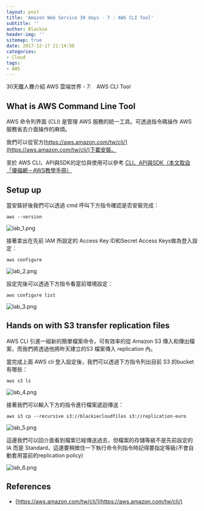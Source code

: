 ```yaml
---
layout: post
title: 'Amazon Web Service 30 days - 7 : AWS CLI Tool'
subtitle: ''
author: Blackie
header-img: ''
sitemap: true
date: 2017-12-17 21:14:50
categories:
- Cloud
tags:
- AWS
---
```


30天鐵人賽介紹 AWS 雲端世界 - 7:　AWS CLI Tool

<!-- More -->

## What is AWS Command Line Tool

AWS 命令列界面 (CLI) 是管理 AWS 服務的統一工具。可透過指令碼操作 AWS 服務省去介面操作的麻煩。

我們可以從官方[https://aws.amazon.com/tw/cli/](https://aws.amazon.com/tw/cli/)下載安裝。

至於 AWS CLI、API與SDK的定位與使用可以參考 [CLI、API與SDK（本文取自「優福網－AWS教學手冊）](https://www.tts.bz/archives/2463)

## Setup up ##

當安裝好後我們可以透過 cmd 呼叫下方指令確認是否安裝完成：

    aws --version
    
![lab_1.png](lab_1.png)

接著拿出在先前 IAM 所設定的 Access Key ID和Secret Access Keys做為登入設定：

    aws configure

![lab_2.png](lab_2.png)

設定完後可以透過下方指令看當前環境設定：

    aws configure list

![lab_3.png](lab_3.png)

## Hands on with S3 transfer replication files ##

AWS CLI 引進一組新的簡單檔案命令，可有效率的從 Amazon S3 傳入和傳出檔案，而我們將透過他將昨天建立的S3 檔案傳入 replication 內。

當完成上面 AWS cli 登入設定後，我們可以透過下方指令列出目前 S3 的bucket有哪些：

    aws s3 ls

![lab_4.png](lab_4.png)

接著我們可以輸入下方的指令進行檔案遞迴傳送：

    aws s3 cp --recursive s3://blackiecloudfiles s3://replication-euro

![lab_5.png](lab_5.png)

這邊我們可以回介面看到檔案已經傳送過去，但檔案的存儲等級不是先前設定的 IA 而是 Standard，這邊要稍微住一下執行命令列指令時記得要指定等級(不會自動套用當前的replication policy)

![lab_6.png](lab_6.png)

## References ##

- [https://aws.amazon.com/tw/cli/](https://aws.amazon.com/tw/cli/)
